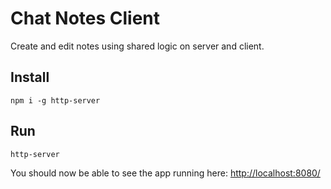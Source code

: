 # Chat Notes Client

Create and edit notes using shared logic on server and client.

## Install

    npm i -g http-server

## Run

    http-server

You should now be able to see the app running here: [http://localhost:8080/](http://localhost:8080/)